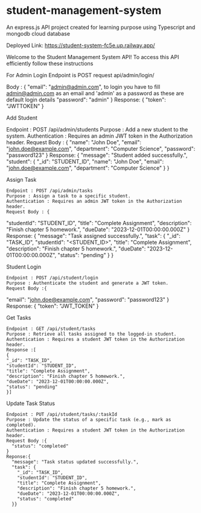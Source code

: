 # student-management-system
An express.js API project created for learning purpose using Typescript and mongodb cloud database 

Deployed Link: https://student-system-fc5e.up.railway.app/

Welcome to the Student Management System API!
To access this API efficiently follow these instructions

For Admin Login
Endpoint is POST request api/admin/login/

Body : {
  "email": "admin@admin.com",      to login you have to fill admin@admin.com as an email and 'admin' as a password as these are default login details
  "password": "admin"
}
Response: {
  "token": "JWTTOKEN"
}

  Add Student  

  Endpoint : POST /api/admin/students
  Purpose : Add a new student to the system.
  Authentication : Requires an admin JWT token in the Authorization header.
  Request Body : {
  "name": "John Doe",
  "email": "john.doe@example.com",
  "department": "Computer Science",
  "password": "password123"
  }
  Response:
  {
  "message": "Student added successfully.",
  "student": {
    "_id": "STUDENT_ID",
    "name": "John Doe",
    "email": "john.doe@example.com",
    "department": "Computer Science"
  }
  }

  Assign Task  

    Endpoint : POST /api/admin/tasks
    Purpose : Assign a task to a specific student.
    Authentication : Requires an admin JWT token in the Authorization header.
    Request Body : {
  "studentId": "STUDENT_ID",
  "title": "Complete Assignment",
  "description": "Finish chapter 5 homework.",
  "dueDate": "2023-12-01T00:00:00.000Z"
  }
  Response:
  {
  "message": "Task assigned successfully.",
  "task": {
    "_id": "TASK_ID",
    "studentId": "<STUDENT_ID>",
    "title": "Complete Assignment",
    "description": "Finish chapter 5 homework.",
    "dueDate": "2023-12-01T00:00:00.000Z",
    "status": "pending"
    }
  }


  Student Login  

    Endpoint : POST /api/student/login
    Purpose : Authenticate the student and generate a JWT token.
    Request Body :{
  "email": "john.doe@example.com",
  "password": "password123"
  }
  Response: {
  "token": "JWT_TOKEN"
  }

  Get Tasks  

    Endpoint : GET /api/student/tasks
    Purpose : Retrieve all tasks assigned to the logged-in student.
    Authentication : Requires a student JWT token in the Authorization header.
    Response :[
    {
    "_id": "TASK_ID",
    "studentId": "STUDENT_ID",
    "title": "Complete Assignment",
    "description": "Finish chapter 5 homework.",
    "dueDate": "2023-12-01T00:00:00.000Z",
    "status": "pending"
    }]

  Update Task Status  

    Endpoint : PUT /api/student/tasks/:taskId
    Purpose : Update the status of a specific task (e.g., mark as completed).
    Authentication : Requires a student JWT token in the Authorization header.
    Request Body :{
      "status": "completed"
    }
    Reponse:{
      "message": "Task status updated successfully.",
      "task": {
        "_id": "TASK_ID",
        "studentId": "STUDENT_ID",
        "title": "Complete Assignment",
        "description": "Finish chapter 5 homework.",
        "dueDate": "2023-12-01T00:00:00.000Z",
        "status": "completed"
      }}
